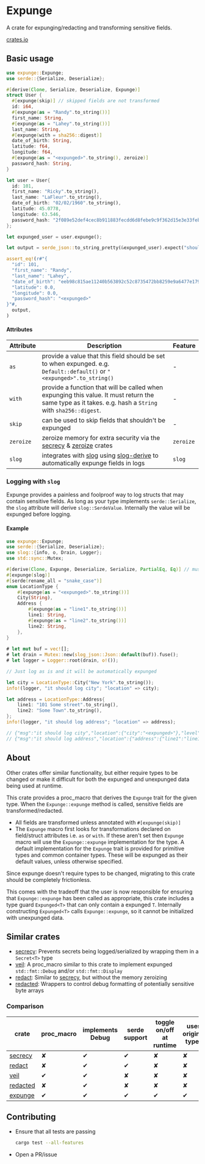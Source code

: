 # Expunge

A crate for expunging/redacting and transforming sensitive fields.

[crates.io](https://crates.io/crates/expunge)

## Basic usage

```rust
use expunge::Expunge;
use serde::{Serialize, Deserialize};

#[derive(Clone, Serialize, Deserialize, Expunge)]
struct User {
  #[expunge(skip)] // skipped fields are not transformed
  id: i64,
  #[expunge(as = "Randy".to_string())]
  first_name: String,
  #[expunge(as = "Lahey".to_string())]
  last_name: String,
  #[expunge(with = sha256::digest)]
  date_of_birth: String,
  latitude: f64,
  longitude: f64,
  #[expunge(as = "<expunged>".to_string(), zeroize)]
  password_hash: String,
}

let user = User{
  id: 101,
  first_name: "Ricky".to_string(),
  last_name: "LaFleur".to_string(),
  date_of_birth: "02/02/1960".to_string(),
  latitude: 45.0778,
  longitude: 63.546,
  password_hash: "2f089e52def4cec8b911883fecdd6d8febe9c9f362d15e3e33feb2c12f07ccc1".to_string(),
};

let expunged_user = user.expunge();

let output = serde_json::to_string_pretty(&expunged_user).expect("should serialize");

assert_eq!(r#"{
  "id": 101,
  "first_name": "Randy",
  "last_name": "Lahey",
  "date_of_birth": "eeb98c815ae11240b563892c52c8735472bb8259e9a6477e179a9ea26e7a695a",
  "latitude": 0.0,
  "longitude": 0.0,
  "password_hash": "<expunged>"
}"#,
  output,
)
```

#### Attributes

| Attribute | Description                                                                                                                                             | Feature   |
| ---       | ---                                                                                                                                                     | ---       |
| `as`      | provide a value that this field should be set to when expunged. e.g. `Default::default()` or `"<expunged>".to_string()`                                 | -         |
| `with`    | provide a function that will be called when expunging this value. It must return the same type as it takes. e.g. hash a `String` with `sha256::digest`. | -         |
| `skip`    | can be used to skip fields that shouldn't be expunged                                                                                                   | -         |
| `zeroize` | zeroize memory for extra security via the [secrecy](https://crates.io/crates/secrecy) & [zeroize](https://crates.io/crates/zeroize) crates              | `zeroize` |
| `slog`    | integrates with [slog](https://crates.io/crates/slog) using [slog-derive](https://crates.io/crates/slog_derive) to automatically expunge fields in logs | `slog`    |

### Logging with `slog`

Expunge provides a painless and foolproof way to log structs that may contain sensitive fields. 
As long as your type implements `serde::Serialize`, the `slog` attribute will derive `slog::SerdeValue`.
Internally the value will be expunged before logging.

#### Example

```rust
use expunge::Expunge;
use serde::{Serialize, Deserialize};
use slog::{info, o, Drain, Logger};
use std::sync::Mutex;

#[derive(Clone, Expunge, Deserialize, Serialize, PartialEq, Eq)] // must implement Serialize
#[expunge(slog)]
#[serde(rename_all = "snake_case")]
enum LocationType {
    #[expunge(as = "<expunged>".to_string())]
    City(String),
    Address {
        #[expunge(as = "line1".to_string())]
        line1: String,
        #[expunge(as = "line2".to_string())]
        line2: String,
    },
}
 
# let mut buf = vec![];
# let drain = Mutex::new(slog_json::Json::default(buf)).fuse();
# let logger = Logger::root(drain, o!());

// Just log as is and it will be automatically expunged

let city = LocationType::City("New York".to_string());
info!(logger, "it should log city"; "location" => city);

let address = LocationType::Address{
    line1: "101 Some street".to_string(),
    line2: "Some Town".to_string(),
};
info!(logger, "it should log address"; "location" => address);

// {"msg":"it should log city","location":{"city":"<expunged>"},"level":"INFO","ts":"2024-02-04T12:55:28.627592Z"}
// {"msg":"it should log address","location":{"address":{"line1":"line1","line2":"line2"}},"level":"INFO","ts":"2024-02-04T12:55:28.627627Z"}
```


## About

Other crates offer similar functionality, but either require types to be changed or 
make it difficult for both the expunged and unexpunged data being used at runtime.

This crate provides a proc_macro that derives the `Expunge` trait for the given type. 
When the `Expunge::expunge` method is called, sensitive fields are transformed/redacted.

- All fields are transformed unless annotated with `#[expunge(skip)]`
- The `Expunge` macro first looks for transformations declared on field/struct attributes i.e. `as` or `with`. 
  If these aren't set then `Expunge` macro will use the `Expunge::expunge` implementation for the type.
  A default implementation for the `Expunge` trait is provided for primitive types and common container types.
  These will be expunged as their default values, unless otherwise specified.
  
Since expunge doesn't require types to be changed, migrating to this crate should be completely frictionless.

This comes with the tradeoff that the user is now responsible for ensuring that `Expunge::expunge` 
has been called as appropriate, this crate includes a type guard `Expunged<T>` 
that can only contain a expunged `T`. Internally constructing `Expunged<T>` calls `Expunge::expunge`, 
so it cannot be initialized with unexpunged data. 

## Similar crates

- [secrecy](https://crates.io/crates/secrecy): Prevents secrets being logged/serialized by wrapping them in a `Secret<T>` type
- [veil](https://crates.io/crates/veil): A proc_macro similar to this crate to implement expunged `std::fmt::Debug` and/or `std::fmt::Display`
- [redact](https://crates.io/crates/redact): Similar to [secrecy](https://docs.rs/secrecy/latest/secrecy/), but without the memory zeroizing
- [redacted](https://crates.io/crates/redacted): Wrappers to control debug formatting of potentially sensitive byte arrays 


### Comparison

| crate                                         | proc_macro | implements Debug | serde support | toggle on/off at runtime | uses original types | slog support |
| ---                                           | ---        | ---              | ---           | ---                      | ---                 | ---          |
| [secrecy](https://crates.io/crates/secrecy)   | ✘          | ✔                | ✔             | ✘                        | ✘                   | ✘            |
| [redact](https://crates.io/crates/redact)     | ✘          | ✔                | ✔             | ✘                        | ✘                   | ✘            |
| [veil](https://crates.io/crates/veil)         | ✔          | ✔                | ✘             | ✘                        | ✘                   | ✘            |
| [redacted](https://crates.io/crates/redacted) | ✘          | ✔                | ✘             | ✘                        | ✘                   | ✘            |
| [expunge](#Expunge)                           | ✔          | ✔                | ✔             | ✔                        | ✔                   | ✔            |


## Contributing

- Ensure that all tests are passing 
   ```sh
   cargo test --all-features
   ```
- Open a PR/issue
